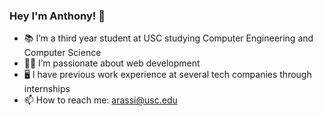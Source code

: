 ### Hey I'm Anthony! 👋

- 📚 I’m a third year student at USC studying Computer Engineering and Computer Science
- 👨‍💻 I’m passionate about web development
- 🖥️ I have previous work experience at several tech companies through internships
- 📫 How to reach me: arassi@usc.edu
<!--
**arassi/arassi** is a ✨ _special_ ✨ repository because its `README.md` (this file) appears on your GitHub profile.

Here are some ideas to get you started:

- 🔭 I’m currently working on ...
- 🌱 I’m currently learning ...
- 👯 I’m looking to collaborate on ...
- 🤔 I’m looking for help with ...
- 💬 Ask me about ...
- 📫 How to reach me: ...
- 😄 Pronouns: ...
- ⚡ Fun fact: ...
-->
